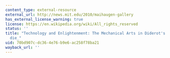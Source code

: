 ```yaml
---
content_type: external-resource
external_url: http://news.mit.edu/2010/maihaugen-gallery
has_external_license_warning: true
license: https://en.wikipedia.org/wiki/All_rights_reserved
status: ''
title: "Technology and Enlightenment: The Mechanical Arts in Diderot's _Encyclop\xE9\
  die_"
uid: 70bd907c-dc36-4e76-b9e6-ac258f78ba21
wayback_url: ''
---
```

